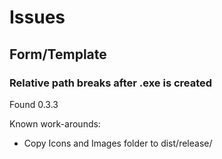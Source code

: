 # Issues

## Form/Template

### Relative path breaks after .exe is created

Found 0.3.3

Known work-arounds:

- Copy Icons and Images folder to dist/release/